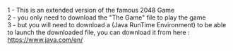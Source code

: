 1 - This is an extended version of the famous 2048 Game 
<br>
2 - you only need to download the "The Game" file to play the game
<br>
3 - but you will need to download a (Java RunTime Environment) to be able to launch the downloaded file, you can download it from here : https://www.java.com/en/
